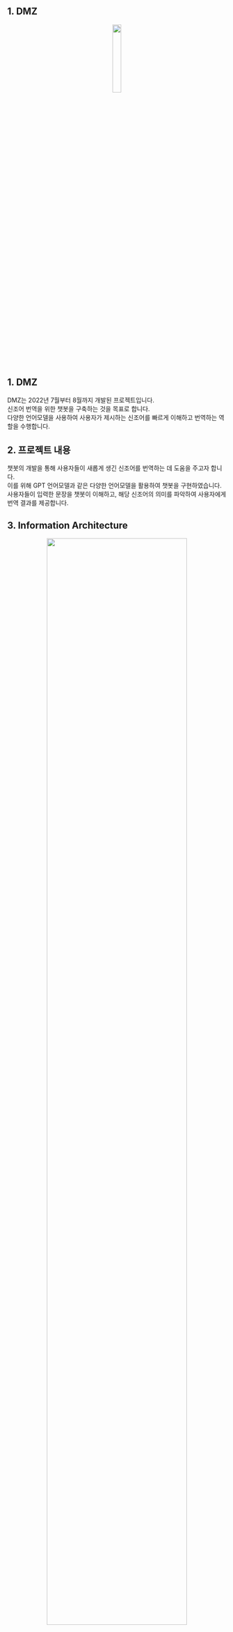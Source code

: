 ## 1. DMZ
<div align="center">
  <img width="20%" height="20%" src="https://github.com/xoos0420/dmz/assets/131944211/7edead08-443b-48af-873b-42170c5e8f9a"/>
</div>

## 1. DMZ
DMZ는 2022년 7월부터 8월까지 개발된 프로젝트입니다.<br>
신조어 번역을 위한 챗봇을 구축하는 것을 목표로 합니다.<br>
다양한 언어모델을 사용하여 사용자가 제시하는 신조어를 빠르게 이해하고 번역하는 역할을 수행합니다.<br>

## 2. 프로젝트 내용
챗봇의 개발을 통해 사용자들이 새롭게 생긴 신조어를 번역하는 데 도움을 주고자 합니다.<br>
이를 위해 GPT 언어모델과 같은 다양한 언어모델을 활용하여 챗봇을 구현하였습니다.<br>
사용자들이 입력한 문장을 챗봇이 이해하고, 해당 신조어의 의미를 파악하여 사용자에게 번역 결과를 제공합니다.<br>

## 3. Information Architecture
<div align="center">
  <img width="80%" height="80%" src="https://github.com/xoos0420/dmz/assets/131944211/312d9305-745c-4206-881b-c3268785c694"/>
</div>
<br>
  1. 사용자가 신조어와 함께 문의를 입력합니다.<br>
  2. 챗봇은 입력된 문장을 이해하기 위해 언어모델을 활용합니다.<br>
  3. 챗봇은 신조어의 의미를 파악하고, 가능한 번역 결과를 생성합니다.<br>
  4. 생성된 번역 결과를 사용자에게 제공하여 사용자가 해당 신조어의 의미를 이해할 수 있도록 도움을 줍니다.<br>

## 4. GPT API 대 DMZ 챗봇 비교

GPT API: GPT 언어모델은 강력한 자연어 이해 능력을 가지고 있지만, 사용자가 특정한 문맥을 설명하지 않을 경우에도 제한된 지식으로 답변할 수 있습니다.<br>
DMZ 챗봇: DMZ 팀의 챗봇은 신조어 번역에 특화된 기능을 가지고 있으며, 사용자가 신조어와 관련된 문맥을 제공할 경우 보다 정확한 번역 결과를 제공할 수 있습니다.

## 5. INSTALL
gpt api
```
!git clone https://github.com/xoos0420/dmz
%cd 0808_BERT_GPT
!pip install -r requirements.txt

%cd dmz_back
uvicorn app:app --reload
```
masked
```
!git clone https://github.com/xoos0420/dmz
%cd 0808_masked
!pip install -r requirements.txt

%cd dmz_back
uvicorn app:app --port 5000 --reload
```
## 6. 작동
<div align="center">
  <img width="40%" height="20%" src="https://github.com/xoos0420/dmz/assets/131944211/5fa46d4d-6326-4a6a-8a89-7d9a0b3a0b29"/>
</div>

## 7. STACKS
<div align="center">
  <img src="https://img.shields.io/badge/googlecolab-F9AB00?style=for-the-badge&logo=googlecolab&logoColor=white">
  <img src="https://img.shields.io/badge/jupyter-F37626?style=for-the-badge&logo=jupyter&logoColor=white">
  <img src="https://img.shields.io/badge/pycharm-000000?style=for-the-badge&logo=pycharm&logoColor=white">
  <br>

  <img src="https://img.shields.io/badge/mysql-4479A1?style=for-the-badge&logo=mysql&logoColor=white">
  <img src="https://img.shields.io/badge/html5-E34F26?style=for-the-badge&logo=html5&logoColor=white">
  <img src="https://img.shields.io/badge/css-1572B6?style=for-the-badge&logo=css3&logoColor=white">
  <br>
  
  <img src="https://img.shields.io/badge/git-F05032?style=for-the-badge&logo=git&logoColor=white">
  <img src="https://img.shields.io/badge/github-181717?style=for-the-badge&logo=github&logoColor=white">
  <img src="https://img.shields.io/badge/slack-4A154B?style=for-the-badge&logo=slack&logoColor=white">
  <img src="https://img.shields.io/badge/javascript-F7DF1E?style=for-the-badge&logo=javascript&logoColor=black">
  <br>

  <img src="https://img.shields.io/badge/fastapi-009608?style=for-the-badge&logo=fastapi&logoColor=white">
  <img src="https://img.shields.io/badge/mysql-4479A1?style=for-the-badge&logo=mysql&logoColor=white">
</div>
